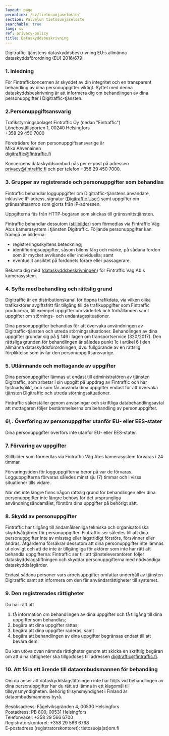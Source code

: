 ```yaml
---
layout: page
permalink: /sv/tietosuojaseloste/
section: Palvelun tietosuojaseloste
searchable: true
lang: sv
ref: privacy-policy
title: Dataskyddsbeskrivning
---
```


Digitraffic-tjänstens dataskyddsbeskrivning EU:s allmänna dataskyddsförordning (EU) 2016/679

### 1\. Inledning

För Fintraffickoncernen är skyddet av din integritet och en transparent behandling av dina personuppgifter viktigt. Syftet med denna dataskyddsbeskrivning är att informera dig om behandlingen av dina personuppgifter i Digitraffic-tjänsten.

### 2\.Personuppgiftsansvarig

Trafikstyrningsbolaget Fintraffic Oy (nedan "Fintraffic")<br/>
Löneboställsporten 1, 00240 Helsingfors<br/>
+358 29 450 7000<br/>

Företrädare för den personuppgiftsansvarige är<br/>
Mika Ahvenainen<br/>
digitraffic@fintraffic.fi<br/>

Koncernens dataskyddsombud nås per e-post på adressen privacy@fintraffic.fi och per telefon +358 29 450 7000.

### 3\. Grupper av registrerade och personuppgifter som behandlas

Fintraffic behandlar logguppgifter om Digitraffic-tjänstens användare, inklusive IP-adress, signatur ([Digitraffic User](https://www.digitraffic.fi/en/support/instructions/#headers-to-identify-the-application)) samt uppgifter om gränssnittsanrop som gjorts från IP-adressen.

Uppgifterna fås från HTTP-begäran som skickas till gränssnittstjänsten. 

Fintraffic behandlar dessutom ([stillbilder](https://www.digitraffic.fi/en/road-traffic/#weather-cameras)) som förmedlas via Fintraffic Väg Ab:s kamerasystem i tjänsten Digitraffic. Följande personuppgifter kan framgå av bilderna:
- registreringsskyltens beteckning;
- identifieringsuppgifter, såsom bilens färg och märke, på sådana fordon som är mycket avvikande eller individuella; samt
- eventuellt ansiktet på fordonets förare eller passagerare.

Bekanta dig med ([dataskyddsbeskrivningen](https://www.fintraffic.fi/sv/tie/dataskyddsbeskrivningen-fintraffic-vag-abs-kamerasystem)) för Fintraffic Väg Ab:s kamerasystem.

### 4\. Syfte med behandling och rättslig grund

Digitraffic är en distributionskanal för öppna trafikdata, via vilken olika trafikaktörer avgiftsfritt får tillgång till de trafikuppgifter som Fintraffic producerar, till exempel uppgifter om väderlek och förhållanden samt uppgifter om störnings- och undantagssituationer.

Dina personuppgifter behandlas för att övervaka användningen av Digitraffic-tjänsten och utreda störningssituationer. Behandlingen av dina uppgifter grundar sig på § 146 i lagen om transportservice (320/2017). Den rättsliga grunden för behandlingen är således punkt 1c i artikel 6 i den allmänna dataskyddsförordningen, dvs. fullgörande av en rättslig förpliktelse som åvilar den personuppgiftsansvarige.

### 5\. Utlämnande och mottagande av uppgifter

Dina personuppgifter lämnas ut endast till administratören av tjänsten Digitraffic, som arbetar i sin uppgift på uppdrag av Fintraffic och har tystnadsplikt, och som får använda dina uppgifter endast för att övervaka tjänsten Digitraffic och utreda störningssituationer.

Fintraffic säkerställer genom anvisningar och skriftliga databehandlingsavtal att mottagaren följer bestämmelserna om behandling av personuppgifter.

### 6\ . Överföring av personuppgifter utanför EU- eller EES-stater

Dina personuppgifter överförs inte utanför EU- eller EES-stater.

### 7\. Förvaring av uppgifter

Stillbilder som förmedlas via Fintraffic Väg Ab:s kamerasystem förvaras i 24 timmar. 

Förvaringstiden för logguppgifterna beror på var de förvaras. Logguppgifterna förvaras således minst sju (7) timmar och i vissa situationer tills vidare.

När det inte längre finns någon rättslig grund för behandlingen eller dina personuppgifter inte längre behövs för det ursprungliga användningsändamålet, förstörs dina uppgifter på behörigt sätt.

### 8\. Skydd av personuppgifter

Fintraffic har tillgång till ändamålsenliga tekniska och organisatoriska skyddsåtgärder för personuppgifter. Fintraffic ser således till att dina personuppgifter inte av misstag eller lagstridigt förstörs, försvinner eller ändras. Åtgärderna försäkrar dessutom att dina personuppgifter inte lämnas ut olovligt och att de inte är tillgängliga för aktörer som inte har rätt att behandla uppgifterna: Fintraffic ser till att tjänsteleverantören följer dataskyddslagstiftningen och skyddar personuppgifterna med nödvändiga dataskyddsåtgärder.

Endast sådana personer vars arbetsuppgifter omfattar underhåll av tjänsten Digitraffic samt att informera om den får användarrättigheter till systemet.

### 9\. Den registrerades rättigheter

Du har rätt att
1. få information om behandlingen av dina uppgifter och få tillgång till dina uppgifter som behandlas;
2. begära att dina uppgifter rättas;
3. begära att dina uppgifter raderas, samt
4. begära att behandlingen av dina uppgifter begränsas endast till att bevara dem. 

Du kan utöva ovan nämnda rättigheter genom att skicka en skriftlig begäran om att dina rättigheter ska tillgodoses till adressen digitraffic@fintraffic.fi.

### 10\. Att föra ett ärende till dataombudsmannen för behandling

Om du anser att dataskyddslagstiftningen inte har följts vid behandlingen av dina personuppgifter har du rätt att lämna in ett klagomål till tillsynsmyndigheten. Behörig tillsynsmyndighet i Finland är dataombudsmannens byrå.

Besöksadress: Fågelviksgränden 4, 00530 Helsingfors<br/>
Postadress: PB 800, 00531 Helsingfors<br/>
Telefonväxel: +358 29 566 6700<br/>
Registratorskontoret: +358 29 566 6768<br/>
E-postadress (registratorskontoret): tietosuoja(at)om.fi